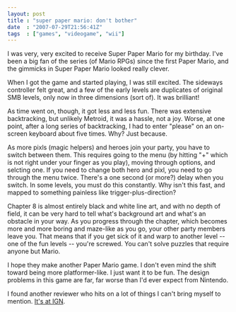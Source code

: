 ```yaml
---
layout: post
title : "super paper mario: don't bother"
date  : "2007-07-29T21:56:41Z"
tags  : ["games", "videogame", "wii"]
---
```

I was very, very excited to receive Super Paper Mario for my birthday.  I've
been a big fan of the series (of Mario RPGs) since the first Paper Mario, and
the gimmicks in Super Paper Mario looked really clever.

When I got the game and started playing, I was still excited.  The sideways
controller felt great, and a few of the early levels are duplicates of original
SMB levels, only now in three dimensions (sort of).  It was brilliant!

As time went on, though, it got less and less fun.  There was extensive
backtracking, but unlikely Metroid, it was a hassle, not a joy.  Worse, at one
point, after a long series of backtracking, I had to enter "please" on an
on-screen keyboard about five times.  Why?  Just because.

As more pixls (magic helpers) and heroes join your party, you have to switch
between them.  This requires going to the menu (by hitting "+" which is not
right under your finger as you play), moving through options, and selcting one.
If you need to change both hero and pixl, you need to go through the menu
twice.  There's a one second (or more?) delay when you switch.  In some levels,
you must do this constantly.  Why isn't this fast, and mapped to something
painless like trigger-plus-direction?

Chapter 8 is almost entirely black and white line art, and with no depth of
field, it can be very hard to tell what's background art and what's an obstacle
in your way.  As you progress through the chapter, which becomes more and more
boring and maze-like as you go, your other party members leave you.  That
means that if you get sick of it and warp to another level -- one of the fun
levels -- you're screwed.  You can't solve puzzles that require anyone but
Mario.

I hope they make another Paper Mario game.  I don't even mind the shift toward
being more platformer-like.  I just want it to be fun.  The design problems in
this game are far, far worse than I'd ever expect from Nintendo.

I found another reviewer who hits on a lot of things I can't bring myself to
mention.  [It's at IGN](http://readerreviews.ign.com/rrview/games/super_paper_mario/853822/65123/).

